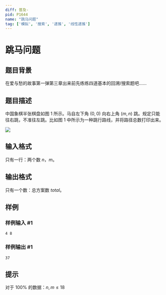 ```yaml
---
diff: 普及-
pid: P1644
name: "跳马问题"
tag: ['模拟', '搜索', '递推', '线性递推']
---
```

# 跳马问题
## 题目背景

在爱与愁的故事第一弹第三章出来前先练练四道基本的回溯/搜索题吧……

## 题目描述

中国象棋半张棋盘如图 $1$ 所示。马自左下角 $(0,0)$ 向右上角 $(m,n)$ 跳。规定只能往右跳，不准往左跳。比如图 $1$ 中所示为一种跳行路线，并将路径总数打印出来。

![](https://cdn.luogu.com.cn/upload/image_hosting/8gkasdvs.png)

## 输入格式

只有一行：两个数 $n$，$m$。

## 输出格式

只有一个数：总方案数 $total$。

## 样例

### 样例输入 #1
```
4 8
```
### 样例输出 #1
```
37
```
## 提示

对于 $100\%$ 的数据：$n, m\leq 18$

